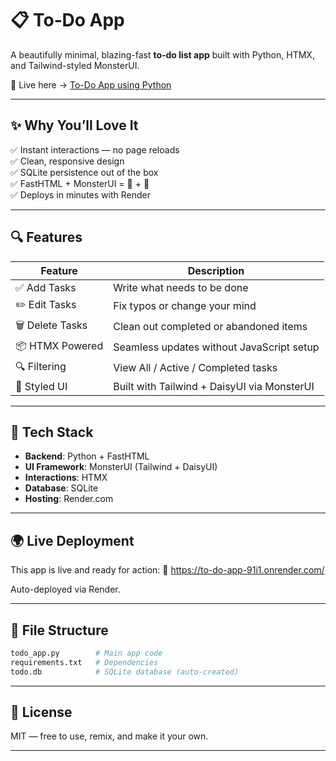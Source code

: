 # 📋 To‑Do App

A beautifully minimal, blazing-fast **to‑do list app** built with Python, HTMX, and Tailwind-styled MonsterUI.

🚀 Live here → [To-Do App using Python](https://to-do-app-91i1.onrender.com/)

---

## ✨ Why You’ll Love It

✅ Instant interactions — no page reloads  
✅ Clean, responsive design  
✅ SQLite persistence out of the box  
✅ FastHTML + MonsterUI = 🧠 + 💅  
✅ Deploys in minutes with Render

---


## 🔍 Features

| Feature        | Description                                      |
|----------------|--------------------------------------------------|
| ✅ Add Tasks    | Write what needs to be done                     |
| ✏️ Edit Tasks   | Fix typos or change your mind                   |
| 🗑️ Delete Tasks | Clean out completed or abandoned items          |
| 📦 HTMX Powered | Seamless updates without JavaScript setup       |
| 🔍 Filtering    | View All / Active / Completed tasks             |
| 🎨 Styled UI    | Built with Tailwind + DaisyUI via MonsterUI     |

---

## 🧠 Tech Stack

- **Backend**: Python + FastHTML  
- **UI Framework**: MonsterUI (Tailwind + DaisyUI)  
- **Interactions**: HTMX  
- **Database**: SQLite  
- **Hosting**: Render.com

---

## 🌍 Live Deployment

This app is live and ready for action:
🔗 https://to-do-app-91i1.onrender.com/

Auto-deployed via Render.

---
## 📁 File Structure

```bash
todo_app.py        # Main app code
requirements.txt   # Dependencies
todo.db            # SQLite database (auto-created)
```
---

## 📄 License

MIT — free to use, remix, and make it your own.

---
